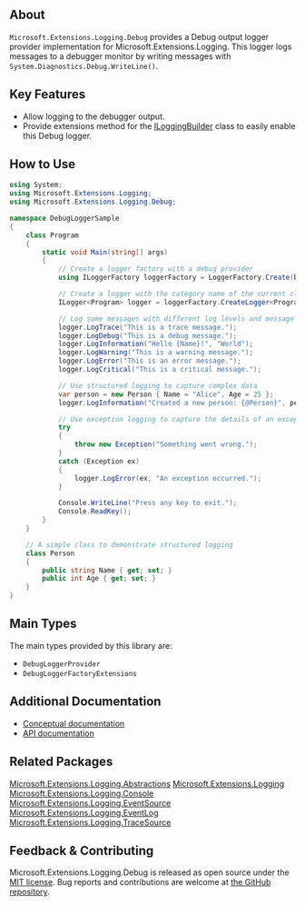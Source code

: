 ## About

<!-- A description of the package and where one can find more documentation -->
`Microsoft.Extensions.Logging.Debug` provides a Debug output logger provider implementation for Microsoft.Extensions.Logging. This logger logs messages to a debugger monitor by writing messages with `System.Diagnostics.Debug.WriteLine()`.

## Key Features

<!-- The key features of this package -->

* Allow logging to the debugger output.
* Provide extensions method for the [ILoggingBuilder](https://learn.microsoft.com/dotnet/api/microsoft.extensions.logging.iloggingbuilder) class to easily enable this Debug logger.

## How to Use

<!-- A compelling example on how to use this package with code, as well as any specific guidelines for when to use the package -->
```csharp
using System;
using Microsoft.Extensions.Logging;
using Microsoft.Extensions.Logging.Debug;

namespace DebugLoggerSample
{
    class Program
    {
        static void Main(string[] args)
        {
            // Create a logger factory with a debug provider
            using ILoggerFactory loggerFactory = LoggerFactory.Create(builder => builder.AddDebug());

            // Create a logger with the category name of the current class
            ILogger<Program> logger = loggerFactory.CreateLogger<Program>();

            // Log some messages with different log levels and message templates
            logger.LogTrace("This is a trace message.");
            logger.LogDebug("This is a debug message.");
            logger.LogInformation("Hello {Name}!", "World");
            logger.LogWarning("This is a warning message.");
            logger.LogError("This is an error message.");
            logger.LogCritical("This is a critical message.");

            // Use structured logging to capture complex data
            var person = new Person { Name = "Alice", Age = 25 };
            logger.LogInformation("Created a new person: {@Person}", person);

            // Use exception logging to capture the details of an exception
            try
            {
                throw new Exception("Something went wrong.");
            }
            catch (Exception ex)
            {
                logger.LogError(ex, "An exception occurred.");
            }

            Console.WriteLine("Press any key to exit.");
            Console.ReadKey();
        }
    }

    // A simple class to demonstrate structured logging
    class Person
    {
        public string Name { get; set; }
        public int Age { get; set; }
    }
}

```

## Main Types

<!-- The main types provided in this library -->

The main types provided by this library are:

* `DebugLoggerProvider`
* `DebugLoggerFactoryExtensions`

## Additional Documentation

<!-- Links to further documentation. Remove conceptual documentation if not available for the library. -->

* [Conceptual documentation](https://learn.microsoft.com/dotnet/core/extensions/logging)
* [API documentation](https://learn.microsoft.com/dotnet/api/microsoft.extensions.logging)

## Related Packages
[Microsoft.Extensions.Logging.Abstractions](https://www.nuget.org/packages/Microsoft.Extensions.Logging.Abstractions)
[Microsoft.Extensions.Logging](https://www.nuget.org/packages/Microsoft.Extensions.Logging)
[Microsoft.Extensions.Logging.Console](https://www.nuget.org/packages/Microsoft.Extensions.Logging.Console)
[Microsoft.Extensions.Logging.EventSource](https://www.nuget.org/packages/Microsoft.Extensions.Logging.EventSource)
[Microsoft.Extensions.Logging.EventLog](https://www.nuget.org/packages/Microsoft.Extensions.Logging.EventLog)
[Microsoft.Extensions.Logging.TraceSource](https://www.nuget.org/packages/Microsoft.Extensions.Logging.TraceSource)

<!-- The related packages associated with this package -->

## Feedback & Contributing

<!-- How to provide feedback on this package and contribute to it -->

Microsoft.Extensions.Logging.Debug is released as open source under the [MIT license](https://licenses.nuget.org/MIT). Bug reports and contributions are welcome at [the GitHub repository](https://github.com/dotnet/runtime).